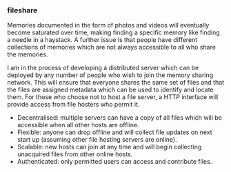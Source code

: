 ### fileshare

Memories documented in the form of photos and videos will eventually become saturated over time, making finding a specific memory like finding a needle in a haystack. A further issue is that people have different collections of memories which are not always accessible to all who share the memories.

I am in the process of developing a distributed server which can be deployed by any number of people who wish to join the memory sharing network. This will ensure that everyone shares the same set of files and that the files are assigned metadata which can be used to identify and locate them. For those who choose not to host a file server, a HTTP interface will provide access from file hosters who permit it.   
* Decentralised: multiple servers can have a copy of all files which will be accessible when all other hosts are offline.
* Flexible: anyone can drop offline and will collect file updates on next start up (assuming other file hosting servers are online).
* Scalable: new hosts can join at any time and will begin collecting unacquired files from other online hosts. 
* Authenticated: only permitted users can access and contribute files.
